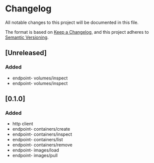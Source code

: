# Changelog
All notable changes to this project will be documented in this file.

The format is based on [Keep a Changelog](https://keepachangelog.com/en/1.0.0/),
and this project adheres to [Semantic Versioning](https://semver.org/spec/v2.0.0.html).

## [Unreleased]

### Added

- endpoint- volumes/inspect
- endpoint- volumes/inspect

## [0.1.0]

### Added

- http client
- endpoint- containers/create
- endpoint- containers/inspect
- endpoint- containers/list
- endpoint- containers/remove
- endpoint- images/load
- endpoint- images/pull